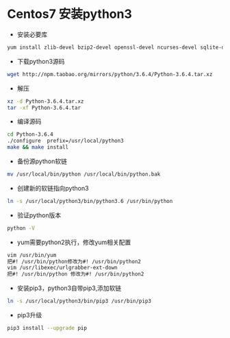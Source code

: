 # Centos7 安装python3

* 安装必要库
```bash
yum install zlib-devel bzip2-devel openssl-devel ncurses-devel sqlite-devel readline-devel tk-devel gcc make
```
* 下载python3源码
```bash
wget http://npm.taobao.org/mirrors/python/3.6.4/Python-3.6.4.tar.xz
```
* 解压
```bash
xz -d Python-3.6.4.tar.xz
tar -xf Python-3.6.4.tar
```
* 编译源码
```bash
cd Python-3.6.4
./configure  prefix=/usr/local/python3
make && make install
```
* 备份源python软链
```bash
mv /usr/local/bin/python /usr/local/bin/python.bak
```
* 创建新的软链指向python3
```bash
ln -s /usr/local/python3/bin/python3.6 /usr/bin/python
```
* 验证python版本
```bash
python -V
```
* yum需要python2执行，修改yum相关配置
```bash
vim /usr/bin/yum
把#! /usr/bin/python修改为#! /usr/bin/python2 
vim /usr/libexec/urlgrabber-ext-down
把#! /usr/bin/python 修改为#! /usr/bin/python2
```
* 安装pip3，python3自带pip3,添加软链
```bash
ln -s /usr/local/python3/bin/pip3 /usr/bin/pip3
```
* pip3升级
```bash
pip3 install --upgrade pip
```